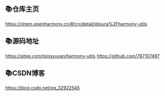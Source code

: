 
## 📚仓库主页
https://ohpm.openharmony.cn/#/cn/detail/@pura%2Fharmony-utils

## 📚源码地址
https://gitee.com/tongyuyan/harmony-utils
https://github.com/787107497

## 📚CSDN博客
https://blog.csdn.net/qq_32922545